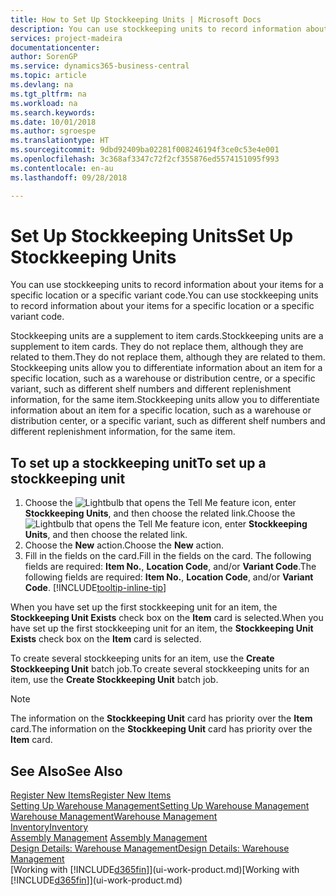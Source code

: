 ```yaml
---
title: How to Set Up Stockkeeping Units | Microsoft Docs
description: You can use stockkeeping units to record information about your items for a specific location or a specific variant code.
services: project-madeira
documentationcenter: 
author: SorenGP
ms.service: dynamics365-business-central
ms.topic: article
ms.devlang: na
ms.tgt_pltfrm: na
ms.workload: na
ms.search.keywords: 
ms.date: 10/01/2018
ms.author: sgroespe
ms.translationtype: HT
ms.sourcegitcommit: 9dbd92409ba02281f008246194f3ce0c53e4e001
ms.openlocfilehash: 3c368af3347c72f2cf355876ed5574151095f993
ms.contentlocale: en-au
ms.lasthandoff: 09/28/2018

---
```

# <a name="set-up-stockkeeping-units"></a><span data-ttu-id="1b85f-103">Set Up Stockkeeping Units</span><span class="sxs-lookup"><span data-stu-id="1b85f-103">Set Up Stockkeeping Units</span></span>
<span data-ttu-id="1b85f-104">You can use stockkeeping units to record information about your items for a specific location or a specific variant code.</span><span class="sxs-lookup"><span data-stu-id="1b85f-104">You can use stockkeeping units to record information about your items for a specific location or a specific variant code.</span></span>  

 <span data-ttu-id="1b85f-105">Stockkeeping units are a supplement to item cards.</span><span class="sxs-lookup"><span data-stu-id="1b85f-105">Stockkeeping units are a supplement to item cards.</span></span> <span data-ttu-id="1b85f-106">They do not replace them, although they are related to them.</span><span class="sxs-lookup"><span data-stu-id="1b85f-106">They do not replace them, although they are related to them.</span></span> <span data-ttu-id="1b85f-107">Stockkeeping units allow you to differentiate information about an item for a specific location, such as a warehouse or distribution centre, or a specific variant, such as different shelf numbers and different replenishment information, for the same item.</span><span class="sxs-lookup"><span data-stu-id="1b85f-107">Stockkeeping units allow you to differentiate information about an item for a specific location, such as a warehouse or distribution center, or a specific variant, such as different shelf numbers and different replenishment information, for the same item.</span></span>  

## <a name="to-set-up-a-stockkeeping-unit"></a><span data-ttu-id="1b85f-108">To set up a stockkeeping unit</span><span class="sxs-lookup"><span data-stu-id="1b85f-108">To set up a stockkeeping unit</span></span>  

1.  <span data-ttu-id="1b85f-109">Choose the ![Lightbulb that opens the Tell Me feature](media/ui-search/search_small.png "Tell me what you want to do") icon, enter **Stockkeeping Units**, and then choose the related link.</span><span class="sxs-lookup"><span data-stu-id="1b85f-109">Choose the ![Lightbulb that opens the Tell Me feature](media/ui-search/search_small.png "Tell me what you want to do") icon, enter **Stockkeeping Units**, and then choose the related link.</span></span>  
2.  <span data-ttu-id="1b85f-110">Choose the **New** action.</span><span class="sxs-lookup"><span data-stu-id="1b85f-110">Choose the **New** action.</span></span>  
3.  <span data-ttu-id="1b85f-111">Fill in the fields on the card.</span><span class="sxs-lookup"><span data-stu-id="1b85f-111">Fill in the fields on the card.</span></span> <span data-ttu-id="1b85f-112">The following fields are required: **Item No.**, **Location Code**, and/or **Variant Code**.</span><span class="sxs-lookup"><span data-stu-id="1b85f-112">The following fields are required: **Item No.**, **Location Code**, and/or **Variant Code**.</span></span> [!INCLUDE[tooltip-inline-tip](includes/tooltip-inline-tip_md.md)]  

<span data-ttu-id="1b85f-113">When you have set up the first stockkeeping unit for an item, the **Stockkeeping Unit Exists** check box on the **Item** card is selected.</span><span class="sxs-lookup"><span data-stu-id="1b85f-113">When you have set up the first stockkeeping unit for an item, the **Stockkeeping Unit Exists** check box on the **Item** card is selected.</span></span>  

<span data-ttu-id="1b85f-114">To create several stockkeeping units for an item, use the **Create Stockkeeping Unit** batch job.</span><span class="sxs-lookup"><span data-stu-id="1b85f-114">To create several stockkeeping units for an item, use the **Create Stockkeeping Unit** batch job.</span></span>  

> [!NOTE]  
>  <span data-ttu-id="1b85f-115">The information on the **Stockkeeping Unit** card has priority over the **Item** card.</span><span class="sxs-lookup"><span data-stu-id="1b85f-115">The information on the **Stockkeeping Unit** card has priority over the **Item** card.</span></span>  

## <a name="see-also"></a><span data-ttu-id="1b85f-116">See Also</span><span class="sxs-lookup"><span data-stu-id="1b85f-116">See Also</span></span>  
[<span data-ttu-id="1b85f-117">Register New Items</span><span class="sxs-lookup"><span data-stu-id="1b85f-117">Register New Items</span></span>](inventory-how-register-new-items.md)  
[<span data-ttu-id="1b85f-118">Setting Up Warehouse Management</span><span class="sxs-lookup"><span data-stu-id="1b85f-118">Setting Up Warehouse Management</span></span>](warehouse-setup-warehouse.md)  
[<span data-ttu-id="1b85f-119">Warehouse Management</span><span class="sxs-lookup"><span data-stu-id="1b85f-119">Warehouse Management</span></span>](warehouse-manage-warehouse.md)  
[<span data-ttu-id="1b85f-120">Inventory</span><span class="sxs-lookup"><span data-stu-id="1b85f-120">Inventory</span></span>](inventory-manage-inventory.md)  
<span data-ttu-id="1b85f-121">[Assembly Management](assembly-assemble-items.md)  </span><span class="sxs-lookup"><span data-stu-id="1b85f-121">[Assembly Management](assembly-assemble-items.md)  </span></span>  
[<span data-ttu-id="1b85f-122">Design Details: Warehouse Management</span><span class="sxs-lookup"><span data-stu-id="1b85f-122">Design Details: Warehouse Management</span></span>](design-details-warehouse-management.md)  
<span data-ttu-id="1b85f-123">[Working with [!INCLUDE[d365fin](includes/d365fin_md.md)]](ui-work-product.md)</span><span class="sxs-lookup"><span data-stu-id="1b85f-123">[Working with [!INCLUDE[d365fin](includes/d365fin_md.md)]](ui-work-product.md)</span></span>  

